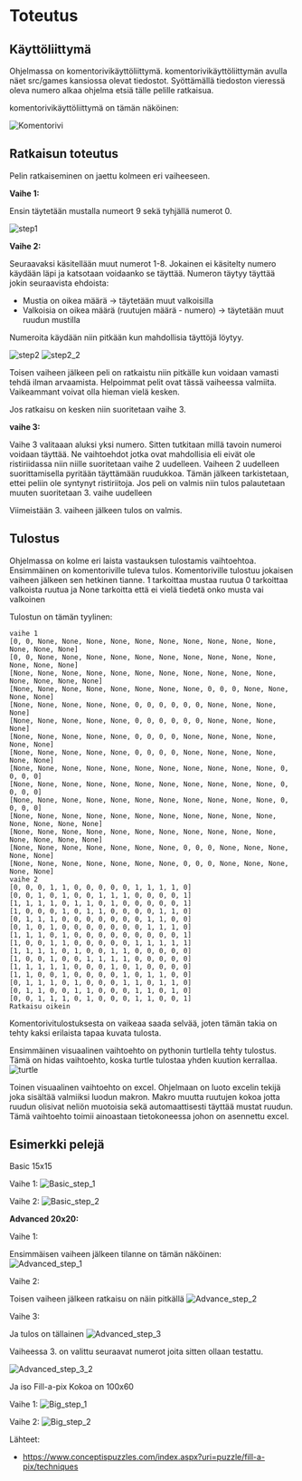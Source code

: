 # Toteutus

## Käyttöliittymä
Ohjelmassa on komentorivikäyttöliittymä.
komentorivikäyttöliittymän avulla näet src/games kansiossa olevat tiedostot. Syöttämällä tiedoston vieressä oleva numero alkaa ohjelma etsiä tälle pelille ratkaisua.

komentorivikäyttöliittymä on tämän näköinen:

![Komentorivi](img/komentorivi.PNG)


## Ratkaisun toteutus
Pelin ratkaiseminen on jaettu kolmeen eri vaiheeseen.

**Vaihe 1:**

Ensin täytetään mustalla numeort 9 sekä tyhjällä numerot 0.

![step1](img/fill-a-pix-step1.PNG)

**Vaihe 2:**

Seuraavaksi käsitellään muut numerot 1-8.
Jokainen ei käsitelty numero käydään läpi ja katsotaan voidaanko se täyttää.
Numeron täytyy täyttää jokin seuraavista ehdoista:
- Mustia on oikea määrä -> täytetään muut valkoisilla
- Valkoisia on oikea määrä (ruutujen määrä - numero) -> täytetään muut ruudun mustilla

Numeroita käydään niin pitkään kun mahdollisia täyttöjä löytyy.

![step2](img/fill-a-pix-step2.PNG)
![step2_2](img/fill-a-pix-step2_2.PNG)


Toisen vaiheen jälkeen peli on ratkaistu niin pitkälle kun voidaan vamasti tehdä ilman arvaamista.
Helpoimmat pelit ovat tässä vaiheessa valmiita. Vaikeammant voivat olla hieman vielä kesken.

Jos ratkaisu on kesken niin suoritetaan vaihe 3.

**vaihe 3:**

Vaihe 3 valitaaan aluksi yksi numero. Sitten tutkitaan millä tavoin numeroi voidaan täyttää.
Ne vaihtoehdot jotka ovat mahdollisia eli eivät ole ristiriidassa niin niille suoritetaan vaihe 2 uudelleen.
Vaiheen 2 uudelleen suorittamisella pyritään täyttämään ruudukkoa. Tämän jälkeen tarkistetaan, ettei peliin ole syntynyt ristiriitoja. Jos peli on valmis niin tulos palautetaan muuten suoritetaan 3. vaihe uudelleen

Viimeistään 3. vaiheen jälkeen tulos on valmis.

## Tulostus



Ohjelmassa on kolme eri laista vastauksen tulostamis vaihtoehtoa.
Ensimmäinen on komentoriville tuleva tulos.
Komentoriville tulostuu jokaisen vaiheen jälkeen sen hetkinen tianne.
1 tarkoittaa mustaa ruutua
0 tarkoittaa valkoista ruutua 
ja None tarkoitta että ei vielä tiedetä onko musta vai valkoinen

Tulostun on tämän tyylinen:
```
vaihe 1
[0, 0, None, None, None, None, None, None, None, None, None, None, None, None, None]
[0, 0, None, None, None, None, None, None, None, None, None, None, None, None, None]
[None, None, None, None, None, None, None, None, None, None, None, None, None, None, None]
[None, None, None, None, None, None, None, None, 0, 0, 0, None, None, None, None]
[None, None, None, None, None, 0, 0, 0, 0, 0, 0, None, None, None, None]
[None, None, None, None, None, 0, 0, 0, 0, 0, 0, None, None, None, None]
[None, None, None, None, None, 0, 0, 0, 0, None, None, None, None, None, None]
[None, None, None, None, None, 0, 0, 0, 0, None, None, None, None, None, None]
[None, None, None, None, None, None, None, None, None, None, None, 0, 0, 0, 0]
[None, None, None, None, None, None, None, None, None, None, None, 0, 0, 0, 0]
[None, None, None, None, None, None, None, None, None, None, None, 0, 0, 0, 0]
[None, None, None, None, None, None, None, None, None, None, None, None, None, None, None]
[None, None, None, None, None, None, None, None, None, None, None, None, None, None, None]
[None, None, None, None, None, None, None, 0, 0, 0, None, None, None, None, None]
[None, None, None, None, None, None, None, 0, 0, 0, None, None, None, None, None]
vaihe 2
[0, 0, 0, 1, 1, 0, 0, 0, 0, 0, 1, 1, 1, 1, 0]
[0, 0, 1, 0, 1, 0, 0, 1, 1, 1, 0, 0, 0, 0, 1]
[1, 1, 1, 1, 0, 1, 1, 0, 1, 0, 0, 0, 0, 0, 1]
[1, 0, 0, 0, 1, 0, 1, 1, 0, 0, 0, 0, 1, 1, 0]
[0, 1, 1, 1, 0, 0, 0, 0, 0, 0, 0, 1, 1, 0, 0]
[0, 1, 0, 1, 0, 0, 0, 0, 0, 0, 0, 1, 1, 1, 0]
[1, 1, 1, 0, 1, 0, 0, 0, 0, 0, 0, 0, 0, 0, 1]
[1, 0, 0, 1, 1, 0, 0, 0, 0, 0, 1, 1, 1, 1, 1]
[1, 1, 1, 1, 0, 1, 0, 0, 1, 1, 0, 0, 0, 0, 0]
[1, 0, 0, 1, 0, 0, 1, 1, 1, 1, 0, 0, 0, 0, 0]
[1, 1, 1, 1, 1, 0, 0, 0, 1, 0, 1, 0, 0, 0, 0]
[1, 1, 0, 0, 1, 0, 0, 0, 0, 1, 0, 1, 1, 0, 0]
[0, 1, 1, 1, 0, 1, 0, 0, 0, 1, 1, 0, 1, 1, 0]
[0, 1, 1, 0, 0, 1, 1, 0, 0, 0, 1, 1, 0, 1, 0]
[0, 0, 1, 1, 1, 0, 1, 0, 0, 0, 1, 1, 0, 0, 1]
Ratkaisu oikein
```
Komentorivitulostuksesta on vaikeaa saada selvää, joten tämän takia on tehty kaksi erilaista tapaa kuvata tulosta.



Ensimmäinen visuaalinen vaihtoehto on pythonin turtlella tehty tulostus.
Tämä on hidas vaihtoehto, koska turtle tulostaa yhden kuution kerrallaa.
![turtle](img/turtle.PNG)

Toinen visuaalinen vaihtoehto on excel.
Ohjelmaan on luoto excelin tekijä joka sisältää valmiiksi luodun makron. Makro muutta ruutujen kokoa jotta ruudun olisivat neliön muotoisia sekä automaattisesti täyttää mustat ruudun. Tämä vaihtoehto toimii ainoastaan tietokoneessa johon on asennettu excel.


## Esimerkki pelejä

Basic 15x15

Vaihe 1:
![Basic_step_1](img/Basic-15-15-step_1.PNG)

Vaihe 2:
![Basic_step_2](img/Basic-15-15-step_2.PNG)




**Advanced 20x20:**

Vaihe 1:

Ensimmäisen vaiheen jälkeen tilanne on tämän näköinen:
![Advanced_step_1](img/Advanced-20x20-step1.PNG)


Vaihe 2:

Toisen vaiheen jälkeen ratkaisu on näin pitkällä
![Advance_step_2](img/Advanced-20x20-step2.PNG)

Vaihe 3:

Ja tulos on tällainen
![Advanced_step_3](img/Advanced-20x20-step3.PNG)

Vaiheessa 3. on valittu seuraavat numerot joita sitten ollaan testattu.

![Advanced_step_3_2](img/Advanced-20x20-step3_2.PNG)


Ja iso Fill-a-pix
Kokoa on 100x60


Vaihe 1:
![Big_step_1](img/big_step_1.PNG)


Vaihe 2:
![Big_step_2](img/big_step_2.PNG)







Lähteet:
- https://www.conceptispuzzles.com/index.aspx?uri=puzzle/fill-a-pix/techniques